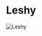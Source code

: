 # Leshy

![Leshy](https://static.wikia.nocookie.net/wiedzmin/images/0/0d/W3_SS_Leszy.png/revision/latest?cb=20180216214655)
